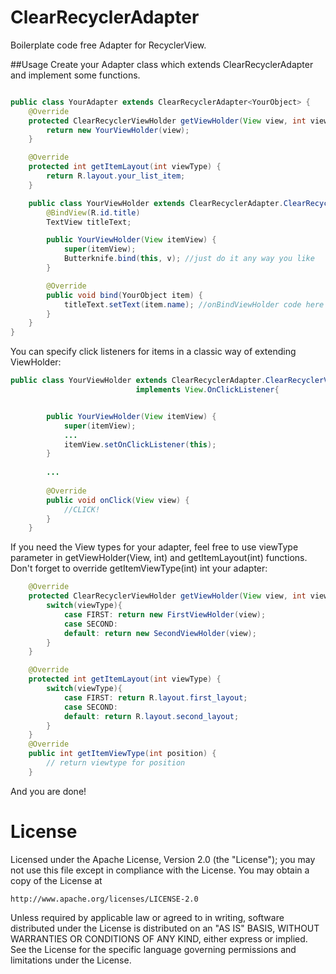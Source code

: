 # ClearRecyclerAdapter
Boilerplate code free Adapter for RecyclerView.

##Usage
Create your Adapter class which extends ClearRecyclerAdapter and implement some functions.
```java

public class YourAdapter extends ClearRecyclerAdapter<YourObject> {
    @Override
    protected ClearRecyclerViewHolder getViewHolder(View view, int viewType) {
        return new YourViewHolder(view);
    }

    @Override
    protected int getItemLayout(int viewType) {
        return R.layout.your_list_item;
    }

    public class YourViewHolder extends ClearRecyclerAdapter.ClearRecyclerViewHolder<YourObject> {
        @BindView(R.id.title)
        TextView titleText;

        public YourViewHolder(View itemView) {
            super(itemView);
            Butterknife.bind(this, v); //just do it any way you like
        }

        @Override
        public void bind(YourObject item) {
            titleText.setText(item.name); //onBindViewHolder code here
        }
    }
}
```

You can specify click listeners for items in a classic way of extending ViewHolder:
```java
public class YourViewHolder extends ClearRecyclerAdapter.ClearRecyclerViewHolder<YourObject> 
                            implements View.OnClickListener{


        public YourViewHolder(View itemView) {
            super(itemView);
            ...
            itemView.setOnClickListener(this);
        }
        
        ...
        
        @Override
        public void onClick(View view) {
            //CLICK!
        }
    }
```

If you need the View types for your adapter, feel free to use viewType parameter in getViewHolder(View, int) and getItemLayout(int) functions. Don't forget to override getItemViewType(int) int your adapter:
```java
    @Override
    protected ClearRecyclerViewHolder getViewHolder(View view, int viewType) {
        switch(viewType){
            case FIRST: return new FirstViewHolder(view);
            case SECOND:
            default: return new SecondViewHolder(view);
        }
    }

    @Override
    protected int getItemLayout(int viewType) {
        switch(viewType){
            case FIRST: return R.layout.first_layout;
            case SECOND:
            default: return R.layout.second_layout;
        }
    }
    @Override
    public int getItemViewType(int position) {
        // return viewtype for position
    }
```

And you are done!

# License

Licensed under the Apache License, Version 2.0 (the "License");
you may not use this file except in compliance with the License.
You may obtain a copy of the License at

    http://www.apache.org/licenses/LICENSE-2.0

Unless required by applicable law or agreed to in writing, software
distributed under the License is distributed on an "AS IS" BASIS,
WITHOUT WARRANTIES OR CONDITIONS OF ANY KIND, either express or implied.
See the License for the specific language governing permissions and
limitations under the License.
